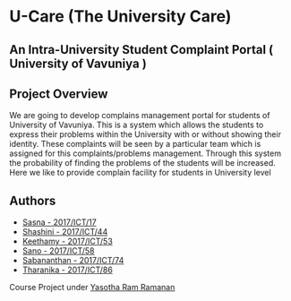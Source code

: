 # U-Care (The University Care)
## An Intra-University Student Complaint Portal ( University of Vavuniya )
## Project Overview

We are going to develop complains management portal for students of University of Vavuniya.
This is a system which allows the students to express their problems within the University with or without showing their identity.
These complaints will be seen by a particular team which is assigned for this complaints/problems management.
Through this system the probability of finding the problems of the students will be increased. 
Here we like to provide complain facility for students in University level


## Authors
* [Sasna - 2017/ICT/17](https://github.com/SasnaNawab)
* [Shashini - 2017/ICT/44](https://github.com/Shashidias)
* [Keethamy - 2017/ICT/53](https://github.com/keethu1997)
* [Sano - 2017/ICT/58](https://github.com/JamaldeenS)
* [Sabananthan - 2017/ICT/74](https://github.com/sabananth)
* [Tharanika - 2017/ICT/86](https://github.com/tharanika98)


Course Project under [Yasotha Ram Ramanan](https://github.com/)
